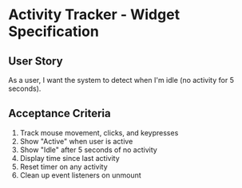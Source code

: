 # Activity Tracker - Widget Specification

## User Story

As a user, I want the system to detect when I'm idle (no activity for 5 seconds).

## Acceptance Criteria

1. Track mouse movement, clicks, and keypresses
2. Show "Active" when user is active
3. Show "Idle" after 5 seconds of no activity
4. Display time since last activity
5. Reset timer on any activity
6. Clean up event listeners on unmount
